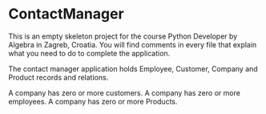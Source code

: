 # ContactManager

This is an empty skeleton project for the course Python Developer by Algebra in Zagreb, Croatia.
You will find comments in every file that explain what you need to do to complete the application.

The contact manager application holds Employee, Customer, Company and Product records and relations.

A company has zero or more customers.
A company has zero or more employees.
A company has zero or more Products.
